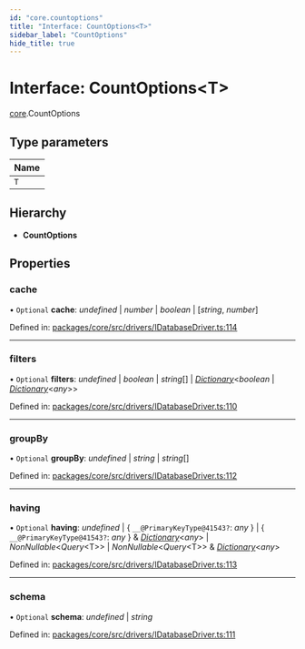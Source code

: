 ```yaml
---
id: "core.countoptions"
title: "Interface: CountOptions<T>"
sidebar_label: "CountOptions"
hide_title: true
---
```


# Interface: CountOptions<T\>

[core](../modules/core.md).CountOptions

## Type parameters

Name |
------ |
`T` |

## Hierarchy

* **CountOptions**

## Properties

### cache

• `Optional` **cache**: *undefined* \| *number* \| *boolean* \| [*string*, *number*]

Defined in: [packages/core/src/drivers/IDatabaseDriver.ts:114](https://github.com/mikro-orm/mikro-orm/blob/969d4229bd/packages/core/src/drivers/IDatabaseDriver.ts#L114)

___

### filters

• `Optional` **filters**: *undefined* \| *boolean* \| *string*[] \| [*Dictionary*](../modules/core.md#dictionary)<*boolean* \| [*Dictionary*](../modules/core.md#dictionary)<*any*\>\>

Defined in: [packages/core/src/drivers/IDatabaseDriver.ts:110](https://github.com/mikro-orm/mikro-orm/blob/969d4229bd/packages/core/src/drivers/IDatabaseDriver.ts#L110)

___

### groupBy

• `Optional` **groupBy**: *undefined* \| *string* \| *string*[]

Defined in: [packages/core/src/drivers/IDatabaseDriver.ts:112](https://github.com/mikro-orm/mikro-orm/blob/969d4229bd/packages/core/src/drivers/IDatabaseDriver.ts#L112)

___

### having

• `Optional` **having**: *undefined* \| { `__@PrimaryKeyType@41543?`: *any*  } \| { `__@PrimaryKeyType@41543?`: *any*  } & [*Dictionary*](../modules/core.md#dictionary)<*any*\> \| *NonNullable*<*Query*<T\>\> \| *NonNullable*<*Query*<T\>\> & [*Dictionary*](../modules/core.md#dictionary)<*any*\>

Defined in: [packages/core/src/drivers/IDatabaseDriver.ts:113](https://github.com/mikro-orm/mikro-orm/blob/969d4229bd/packages/core/src/drivers/IDatabaseDriver.ts#L113)

___

### schema

• `Optional` **schema**: *undefined* \| *string*

Defined in: [packages/core/src/drivers/IDatabaseDriver.ts:111](https://github.com/mikro-orm/mikro-orm/blob/969d4229bd/packages/core/src/drivers/IDatabaseDriver.ts#L111)
